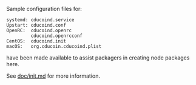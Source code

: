 Sample configuration files for:
```
systemd: cducoind.service
Upstart: cducoind.conf
OpenRC:  cducoind.openrc
         cducoind.openrcconf
CentOS:  cducoind.init
macOS:   org.cducoin.cducoind.plist
```
have been made available to assist packagers in creating node packages here.

See [doc/init.md](../../doc/init.md) for more information.
